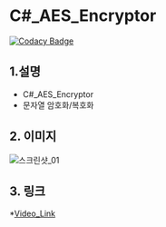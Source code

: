 # C#_AES_Encryptor
[![Codacy Badge](https://api.codacy.com/project/badge/Grade/0b79a3bdca094ae39ac3138e8d4b632c)](https://www.codacy.com/app/gaebhi/Encryptor?utm_source=github.com&amp;utm_medium=referral&amp;utm_content=gaebhi/Encryptor&amp;utm_campaign=Badge_Grade)
## 1.설명
* C#_AES_Encryptor
* 문자열 암호화/복호화
## 2. 이미지
![스크린샷_01](http://postfiles15.naver.net/MjAxOTA1MDZfMTE0/MDAxNTU3MTQ1MzkxOTkw.vDPs4A3P8sjGK6nqXbr6XCcl79ZFAZvV0yzn0L7y-Ykg.aVgtMHqUyJKq2bAM-WkUobKDcdZ5AY3RxSglb7I4tL0g.PNG.gaebhi/enc_screenshot01.png?type=w1 "screenshot_01")
## 3. 링크
*[Video_Link](<https://youtu.be/aWbsWDxuIjw> "Video_Link")


